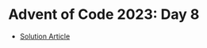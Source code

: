 # Advent of Code 2023: Day 8

- [Solution Article](https://open.substack.com/pub/simontoth/p/daily-bite-of-c-advent-of-code-day-aaf?r=1g4l8a&utm_campaign=post&utm_medium=web)